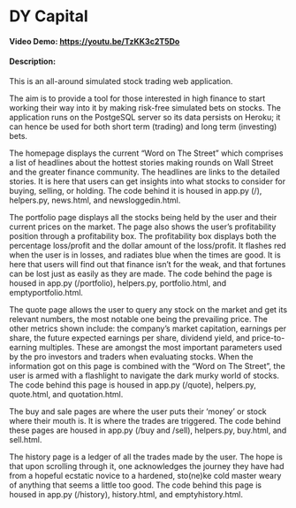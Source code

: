 # DY Capital
#### Video Demo: https://youtu.be/TzKK3c2T5Do

#### Description:
This is an all-around simulated stock trading web application. 

The aim is to provide a tool for those interested in high finance to start working their way into it by making risk-free simulated bets on stocks. The application runs on the PostgeSQL server so its data persists on Heroku; it can hence be used for both short term (trading) and long term (investing) bets. 

The homepage displays the current “Word on The Street” which comprises a list of headlines about the hottest stories making rounds on Wall Street and the greater finance community. The headlines are links to the detailed stories. 
It is here that users can get insights into what stocks to consider for buying, selling, or holding. 
The code behind it is housed in app.py (/), helpers.py, news.html, and newsloggedin.html. 

The portfolio page displays all the stocks being held by the user and their current prices on the market. 
The page also shows the user’s profitability position through a profitability box. The profitability box displays both the percentage loss/profit and the dollar amount of the loss/profit. 
It flashes red when the user is in losses, and radiates blue when the times are good. 
It is here that users will find out that finance isn’t for the weak, and that fortunes can be lost just as easily as they are made. 
The code behind the page is housed in app.py (/portfolio), helpers.py, portfolio.html, and emptyportfolio.html. 

The quote page allows the user to query any stock on the market and get its relevant numbers, the most notable one being the prevailing price. 
The other metrics shown include: the company’s market capitation, earnings per share, the future expected earnings per share, dividend yield, and price-to-earning multiples. These are amongst the most important parameters used by the pro investors and traders when evaluating stocks. 
When the information got on this page is combined with the “Word on The Street”, the user is armed with a flashlight to navigate the dark murky world of stocks. 
The code behind this page is housed in app.py (/quote), helpers.py, quote.html, and quotation.html. 

The buy and sale pages are where the user puts their ‘money’ or stock where their mouth is. It is where the trades are triggered. 
The code behind these pages are housed in app.py (/buy and /sell), helpers.py, buy.html, and sell.html. 

The history page is a ledger of all the trades made by the user. The hope is that upon scrolling through it, one acknowledges the journey they have had from a hopeful ecstatic novice to a hardened, sto(ne)ke cold master weary of anything that seems a little too good. 
The code behind this page is housed in app.py (/history), history.html, and emptyhistory.html.

